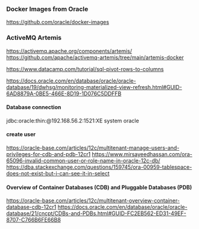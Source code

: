 ### Docker Images from Oracle
https://github.com/oracle/docker-images

### ActiveMQ Artemis

https://activemq.apache.org/components/artemis/
https://github.com/apache/activemq-artemis/tree/main/artemis-docker

https://www.datacamp.com/tutorial/sql-pivot-rows-to-columns

https://docs.oracle.com/en/database/oracle/oracle-database/19/dwhsg/monitoring-materialized-view-refresh.html#GUID-6AD8879A-0BE5-466E-8D19-1D076C5DDFFB

#### Database connection 

jdbc:oracle:thin:@192.168.56.2:1521:XE
system
oracle

#### create user
https://oracle-base.com/articles/12c/multitenant-manage-users-and-privileges-for-cdb-and-pdb-12cr1
https://www.mirsayeedhassan.com/ora-65096-invalid-common-user-or-role-name-in-oracle-12c-db/
https://dba.stackexchange.com/questions/159745/ora-00959-tablespace-does-not-exist-but-i-can-see-it-in-select

#### Overview of Container Databases (CDB) and Pluggable Databases (PDB)
https://oracle-base.com/articles/12c/multitenant-overview-container-database-cdb-12cr1
https://docs.oracle.com/en/database/oracle/oracle-database/21/cncpt/CDBs-and-PDBs.html#GUID-FC2EB562-ED31-49EF-8707-C766B6FE66B8
